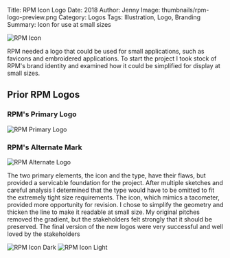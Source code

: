 Title: RPM Icon Logo
Date: 2018
Author: Jenny
Image: thumbnails/rpm-logo-preview.png
Category: Logos
Tags: Illustration, Logo, Branding
Summary: Icon for use at small sizes

![RPM Icon]({static}images/rpm-logo.png)

RPM needed a logo that could be used for small applications, such as favicons and embroidered applications. To start the project I took stock of RPM's brand identity and examined how it could be simplified for display at small sizes.

Prior RPM Logos
---------------

### RPM's Primary Logo
![RPM Primary Logo]({static}images/rpm-logo-full.png)

### RPM's Alternate Mark
![RPM Alternate Logo]({static}images/rpm-logo-emblem.png)

The two primary elements, the icon and the type, have their flaws, but provided a servicable foundation for the project. After multiple sketches and careful analysis I determined that the type would have to be omitted to fit the extremely tight size requirements. The icon, which mimics a tacometer, provided more opportunity for revision. I chose to simplify the geometry and thicken the line to make it readable at small size. My original pitches removed the gradient, but the stakeholders felt strongly that it should be preserved. The final version of the new logos were very successful and well loved by the stakeholders

![RPM Icon Dark]({static}images/rpm-logo-dark.png)
![RPM Icon Light]({static}images/rpm-logo-light.png)
